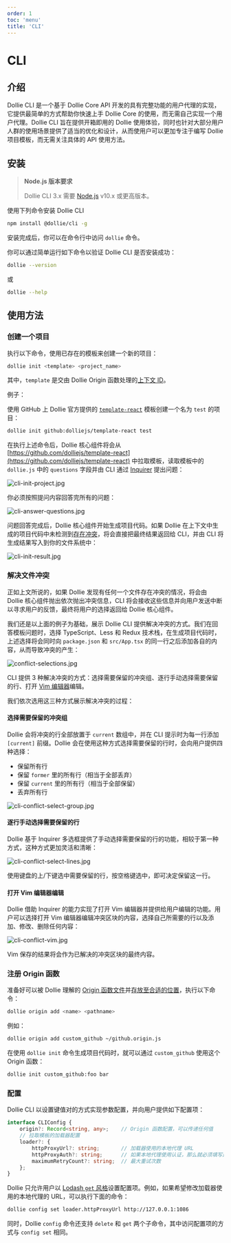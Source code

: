 ```yaml
---
order: 1
toc: 'menu'
title: 'CLI'
---
```


# CLI

## 介绍

Dollie CLI 是一个基于 Dollie Core API 开发的具有完整功能的用户代理的实现，它提供最简单的方式帮助你快速上手 Dollie Core 的使用，而无需自己实现一个用户代理。Dollie CLI 旨在提供开箱即用的 Dollie 使用体验，同时也针对大部分用户人群的使用场景提供了适当的优化和设计，从而使用户可以更加专注于编写 Dollie 项目模板，而无需关注具体的 API 使用方法。

## 安装

> **Node.js 版本要求**
>
> Dollie CLI 3.x 需要 [Node.js](http://nodejs.org) v10.x 或更高版本。

使用下列命令安装 Dollie CLI

```bash
npm install @dollie/cli -g
```

安装完成后，你可以在命令行中访问 `dollie` 命令。

你可以通过简单运行如下命令以验证 Dollie CLI 是否安装成功：

```bash
dollie --version
```

或

```bash
dollie --help
```

## 使用方法

### 创建一个项目

执行以下命令，使用已存在的模板来创建一个新的项目：

```bash
dollie init <template> <project_name> 
```

其中，`template` 是交由 Dollie Origin 函数处理的[上下文 ID](/zh-CN/guide/basic#模板名称解析规则)。

例子：

使用 GitHub 上 Dollie 官方提供的 [`template-react`](https://github.com/dolliejs/template-react) 模板创建一个名为 `test` 的项目：

```bash
dollie init github:dolliejs/template-react test
```

在执行上述命令后，Dollie 核心组件将会从 [https://github.com/dolliejs/template-react](https://github.com/dolliejs/template-react) 中拉取模板，读取模板中的 `dollie.js` 中的 `questions` 字段并由 CLI 通过 [Inquirer](https://www.npmjs.com/package/inquirer) 提出问题：

![cli-init-project.jpg](/public/images/cli-init-project.jpg)

你必须按照提问内容回答完所有的问题：

![cli-answer-questions.jpg](/public/images/cli-answer-questions.jpg)

问题回答完成后，Dollie 核心组件开始生成项目代码。如果 Dollie 在上下文中生成的项目代码中未检测到[存在冲突](/guide/advanced#为什么会产生冲突)，将会直接把最终结果返回给 CLI，并由 CLI 将生成结果写入到你的文件系统中：

![cli-init-result.jpg](/public/images/cli-init-result.jpg)

### 解决文件冲突

正如上文所说的，如果 Dollie 发现有任何一个文件存在冲突的情况，将会由 Dollie 核心组件抛出依次抛出冲突信息，CLI 将会接收这些信息并向用户发送中断以寻求用户的反馈，最终将用户的选择返回给 Dollie 核心组件。

我们还是以上面的例子为基础，展示 Dollie CLI 提供解决冲突的方式。我们在回答模板问题时，选择 TypeScript、Less 和 Redux 技术栈，在生成项目代码时，上述选择将会同时向 `package.json` 和 `src/App.tsx` 的同一行之后添加各自的内容，从而导致冲突的产生：

![conflict-selections.jpg](/public/images/conflict-selections.jpg)

CLI 提供 3 种解决冲突的方式：选择需要保留的冲突组、逐行手动选择需要保留的行、打开 [Vim 编辑器](https://www.vim.org/)编辑。

我们依次选用这三种方式展示解决冲突的过程：

#### 选择需要保留的冲突组

Dollie 会将冲突的行全部放置于 `current` 数组中，并在 CLI 提示时为每一行添加 `[current]` 前缀。Dollie 会在使用这种方式选择需要保留的行时，会向用户提供四种选择：

- 保留所有行
- 保留 `former` 里的所有行（相当于全部丢弃）
- 保留 `current` 里的所有行（相当于全部保留）
- 丢弃所有行

![cli-conflict-select-group.jpg](/public/images/cli-conflict-select-group.jpg)

#### 逐行手动选择需要保留的行

Dollie 基于 Inquirer 多选框提供了手动选择需要保留的行的功能，相较于第一种方式，这种方式更加灵活和清晰：

![cli-conflict-select-lines.jpg](/public/images/cli-conflict-select-lines.jpg)

使用键盘的上/下键选中需要保留的行，按空格键选中，即可决定保留这一行。

#### 打开 Vim 编辑器编辑

Dollie 借助 Inquirer 的能力实现了打开 Vim 编辑器并提供给用户编辑的功能。用户可以选择打开 Vim 编辑器编辑冲突区块的内容，选择自己所需要的行以及添加、修改、删除任何内容：

![cli-conflict-vim.jpg](/public/images/cli-conflict-vim.jpg)

Vim 保存的结果将会作为已解决的冲突区块的最终内容。

### 注册 Origin 函数

准备好可以被 Dollie 理解的 [Origin 函数文件](/zh-CN/guide/advanced#文件内容)并[存放至合适的位置](/zh-CN/guide/advanced#文件存放位置)，执行以下命令：

```bash
dollie origin add <name> <pathname>
```

例如：

```bash
dollie origin add custom_github ~/github.origin.js
```

在使用 `dollie init` 命令生成项目代码时，就可以通过 `custom_github` 使用这个 Origin 函数：

```bash
dollie init custom_github:foo bar
```

### 配置

Dollie CLI 以设置键值对的方式实现参数配置，并向用户提供如下配置项：

```typescript
interface CLIConfig {
    origin?: Record<string, any>;    // Origin 函数配置，可以传递任何值
    // 拉取模板的加载器配置
    loader?: {
        httpProxyUrl?: string;       // 加载器使用的本地代理 URL
        httpProxyAuth?: string;      // 如果本地代理使用认证，那么就必须填写这个字段
        maximumRetryCount?: string;  // 最大重试次数
    };
}
```

Dollie 只允许用户以 [Lodash `get` 风格](https://lodash.com/docs#set)设置配置项。例如，如果希望修改加载器使用的本地代理的 URL，可以执行下面的命令：

```bash
dollie config set loader.httpProxyUrl http://127.0.0.1:1086
```

同时，Dollie `config` 命令还支持 `delete` 和 `get` 两个子命令，其中访问配置项的方式与 `config set` 相同。
